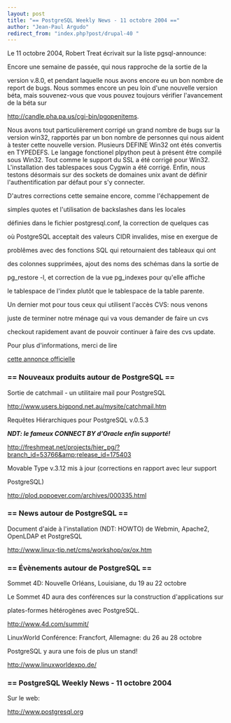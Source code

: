 ```yaml
---
layout: post
title: "== PostgreSQL Weekly News - 11 octobre 2004 =="
author: "Jean-Paul Argudo"
redirect_from: "index.php?post/drupal-40 "
---
```



<p>Le 11 octobre 2004, Robert Treat écrivait sur la liste pgsql-announce:</p>

<p>

Encore une semaine de passée, qui nous rapproche de la sortie de la

version v.8.0, et pendant laquelle nous avons encore eu un bon nombre de report de bugs. Nous sommes encore un peu loin d'une nouvelle version béta, mais souvenez-vous que vous pouvez toujours vérifier l'avancement de la béta sur <a href="http://candle.pha.pa.us/cgi-bin/pgopenitems">

http://candle.pha.pa.us/cgi-bin/pgopenitems</a>.

</p>

<p>

Nous avons tout particulièrement corrigé un grand nombre de bugs sur la version win32, rapportés par un bon nombre de personnes qui nous aident à tester cette nouvelle version. Plusieurs DEFINE Win32 ont étés convertis en TYPEDEFS. Le langage fonctionel plpython peut à présent être compilé sous Win32. Tout comme le support du SSL a été corrigé pour Win32. L'installation des tablespaces sous Cygwin a été corrigé. Enfin, nous testons désormais sur des sockets de domaines unix avant de définir l'authentification par défaut pour s'y connecter.

</p>

<p>

D'autres corrections cette semaine encore, comme l'échappement de

simples quotes et l'utilisation de backslashes dans les locales

définies dans le fichier postgresql.conf, la correction de quelques cas

où PostgreSQL acceptait des valeurs CIDR invalides, mise en exergue de

problêmes avec des fonctions SQL qui retournaient des tableaux qui ont

des colonnes supprimées, ajout des noms des schémas dans la sortie de

pg_restore -l, et correction de la vue pg_indexes pour qu'elle affiche

le tablespace de l'index plutôt que le tablespace de la table parente.

</p>

<p>Un dernier mot pour tous ceux qui utilisent l'accès CVS: nous venons

juste de terminer notre ménage qui va vous demander de faire un cvs

checkout rapidement avant de pouvoir continuer à faire des cvs update.

Pour plus d'informations, merci de lire <a href="http://archives.postgresql.org/pgsql-announce/2004-10/msg00006.php">

cette annonce officielle</a>

</p>

<!--more-->


<h3>== Nouveaux produits autour de PostgreSQL ==</h3>

<p>

Sortie de catchmail - un utilitaire mail pour PostgreSQL<br />

<a href="http://www.users.bigpond.net.au/mysite/catchmail.htm">

http://www.users.bigpond.net.au/mysite/catchmail.htm

</a>

</p>

<p>

Requêtes Hiérarchiques pour PostgreSQL v.0.5.3<br />

<strong><em>NDT: le fameux CONNECT BY d'Oracle enfin supporté!</em></strong><br />

<a href="http://freshmeat.net/projects/hier_pg/?branch_id=53766&amp;release_id=175403">

http://freshmeat.net/projects/hier_pg/?branch_id=53766&amp;release_id=175403

</a>

</p>

<p>

Movable Type v.3.12 mis à jour (corrections en rapport avec leur support

PostgreSQL)<br />

<a href="http://plod.popoever.com/archives/000335.html">

http://plod.popoever.com/archives/000335.html

</a>

</p>

<h3>== News autour de PostgreSQL ==</h3>

<p>

Document d'aide à l'installation (NDT: HOWTO) de Webmin, Apache2, OpenLDAP et PostgreSQL<br />

<a href="http://www.linux-tip.net/cms/workshop/ox/ox.htm">

http://www.linux-tip.net/cms/workshop/ox/ox.htm

</a>

</p>

<h3>== Évènements autour de PostgreSQL ==</h3>

<p>

Sommet 4D: Nouvelle Orléans, Louisiane, du 19 au 22 octobre<br />

Le Sommet 4D aura des conférences sur la construction d'applications sur

plates-formes hétérogènes avec PostgreSQL.<br />

<a href="http://www.4d.com/summit/">

http://www.4d.com/summit/

</a>

</p>

<p>

LinuxWorld Conférence: Francfort, Allemagne: du 26 au 28 octobre<br />

PostgreSQL y aura une fois de plus un stand!<br />

<a href="http://www.linuxworldexpo.de/">

http://www.linuxworldexpo.de/

</a>

</p>

<h3>== PostgreSQL Weekly News - 11 octobre 2004</h3>

<p>

Sur le web:<br />

<a href="http://www.postgresql.org">

http://www.postgresql.org

</a>

</p>